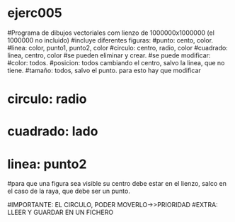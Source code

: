 # ejerc005
#Programa de dibujos vectoriales com lienzo de 1000000x1000000 (el 1000000 no incluido)
#incluye diferentes figuras:
#punto: cento, color. 
#linea: color, punto1, punto2, color
#circulo: centro, radio, color
#cuadrado: linea, centro, color
#se pueden eliminar y crear. 
#se puede modificar:
#color: todos.
#posicion: todos cambiando el centro, salvo la linea, que no tiene.
#tamaño: todos, salvo el punto. para esto hay que modificar
#    circulo: radio
#    cuadrado: lado
#    linea: punto2

#para que una figura sea visible su centro debe estar en el lienzo, salco en el caso de la raya, que debe ser un punto.

#IMPORTANTE: EL CIRCULO, PODER MOVERLO->>PRIORIDAD
#EXTRA: LLEER Y GUARDAR EN UN FICHERO


